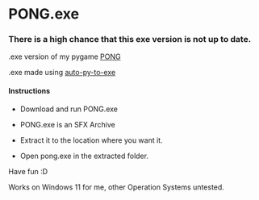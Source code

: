 # PONG.exe

### **There is a high chance that this exe version is not up to date.**

.exe version of my pygame [PONG](https://github.com/Kai-Guan/PONG)

.exe made using [auto-py-to-exe](https://pypi.org/project/auto-py-to-exe/)

#### Instructions

- Download and run PONG.exe

- PONG.exe is an SFX Archive

- Extract it to the location where you want it.

- Open pong.exe in the extracted folder.

Have fun :D

Works on Windows 11 for me, other Operation Systems untested.
